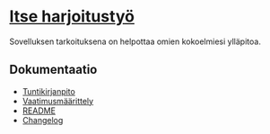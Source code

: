 # [Itse harjoitustyö](https://github.com/Hogwarter/ot-harjoitustyo/tree/master/h-tyo)
Sovelluksen tarkoituksena on helpottaa omien kokoelmiesi ylläpitoa.

## Dokumentaatio
* [Tuntikirjanpito](https://github.com/Hogwarter/ot-harjoitustyo/blob/master/h-tyo/dokumentaatio/tuntikirjanpito.md)
* [Vaatimusmäärittely](https://github.com/Hogwarter/ot-harjoitustyo/blob/master/h-tyo/dokumentaatio/vaatimusmaarittelu.md)
* [README](https://github.com/Hogwarter/ot-harjoitustyo/blob/master/h-tyo/README.md)
* [Changelog](https://github.com/Hogwarter/ot-harjoitustyo/blob/master/h-tyo/dokumentaatio/changelog.md)

